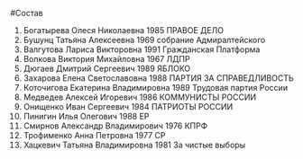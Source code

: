 #Состав
1. Богатырева Олеся Николаевна 1985 ПРАВОЕ ДЕЛО
2. Бушунц Татьяна Алексеевна 1969 собрание Адмиралтейского
3. Валгутова Лариса Викторовна 1991 Гражданская Платформа
4. Волкова Виктория Михайловна 1967 ЛДПР
5. Дюгаев Дмитрий Сергеевич 1989 ЯБЛОКО
6. Захарова Елена Светославовна 1988 ПАРТИЯ ЗА СПРАВЕДЛИВОСТЬ
7. Коточигова Екатерина Владимировна 1989 Трудовая партия России
8. Медведев Алексей Игоревич 1986 КОММУНИСТЫ РОССИИ
9. Онищенко Иван Сергеевич 1984 ПАТРИОТЫ РОССИИ
10. Пинигин Илья Олегович 1988 ЕР
11. Смирнов Александр Владимирович 1976 КПРФ
12. Трофименко Анна Петровна 1977 СР
13. Хацкевич Татьяна Владимировна 1981 За чистые выборы
